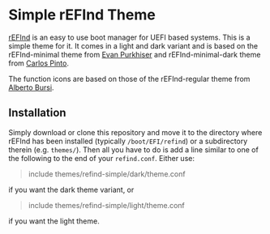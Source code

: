 # Simple rEFInd Theme

[rEFInd][refind] is an easy to use boot manager for UEFI based systems. This is a simple theme for it.
It comes in a light and dark variant and is based on the rEFInd-minimal theme from [Evan Purkhiser][refind-minimal] and rEFInd-minimal-dark
theme from [Carlos Pinto][refind-minimal-dark].

The function icons are based on those of the rEFInd-regular theme from [Alberto Bursi][refind-regular].

[refind]: http://www.rodsbooks.com/refind/
[refind-minimal]: https://github.com/EvanPurkhiser/rEFInd-minimal
[refind-minimal-dark]: https://github.com/PillTime/rEFInd-minimal-dark
[refind-regular]: https://github.com/bobafetthotmail/refind-theme-regular

## Installation

Simply download or clone this repository and move it to the directory where rEFInd has been installed (typically `/boot/EFI/refind`) or a subdirectory therein (e.g. `themes/`).
Then all you have to do is add a line similar to one of the following to the end of your `refind.conf`.
Either use:
> include themes/refind-simple/dark/theme.conf

if you want the dark theme variant, or

> include themes/refind-simple/light/theme.conf

if you want the light theme.
